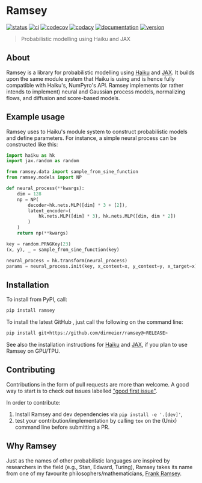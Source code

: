 # Ramsey

[![status](http://www.repostatus.org/badges/latest/concept.svg)](http://www.repostatus.org/#concept)
[![ci](https://github.com/dirmeier/ramsey/actions/workflows/ci.yaml/badge.svg)](https://github.com/dirmeier/ramsey/actions/workflows/ci.yaml)
[![codecov](https://codecov.io/gh/ramsey-devs/ramsey/branch/main/graph/badge.svg?token=dn1xNBSalZ)](https://codecov.io/gh/ramsey-devs/ramsey)
[![codacy](https://app.codacy.com/project/badge/Grade/ed13460537fd4ac099c8534b1d9a0202)](https://www.codacy.com/gh/ramsey-devs/ramsey/dashboard?utm_source=github.com&amp;utm_medium=referral&amp;utm_content=ramsey-devs/ramsey&amp;utm_campaign=Badge_Grade)
[![documentation](https://readthedocs.org/projects/ramsey/badge/?version=latest)](https://ramsey.readthedocs.io/en/latest/?badge=latest)
[![version](https://img.shields.io/pypi/v/ramsey.svg?colorB=black&style=flat)](https://pypi.org/project/ramsey/)

> Probabilistic modelling using Haiku and JAX

## About

Ramsey is a library for probabilistic modelling using [Haiku](https://github.com/deepmind/dm-haiku) and [JAX](https://github.com/google/jax).
It builds upon the same module system that Haiku is using  and is hence fully compatible with Haiku's, NumPyro's API.
Ramsey implements (or rather intends to implement) neural and Gaussian process models, normalizing flows,
and diffusion and score-based models.

## Example usage

Ramsey uses to Haiku's module system to construct probabilistic models
and define parameters. For instance, a simple neural process can be constructed like this:

```python
import haiku as hk
import jax.random as random

from ramsey.data import sample_from_sine_function
from ramsey.models import NP

def neural_process(**kwargs):
    dim = 128
    np = NP(
        decoder=hk.nets.MLP([dim] * 3 + [2]),
        latent_encoder=(
            hk.nets.MLP([dim] * 3), hk.nets.MLP([dim, dim * 2])
        )
    )
    return np(**kwargs)

key = random.PRNGKey(23)
(x, y), _ = sample_from_sine_function(key)

neural_process = hk.transform(neural_process)
params = neural_process.init(key, x_context=x, y_context=y, x_target=x)
```

## Installation

To install from PyPI, call:

```bash
pip install ramsey
```

To install the latest GitHub <RELEASE>, just call the following on the
command line:

```bash
pip install git+https://github.com/dirmeier/ramsey@<RELEASE>
```

See also the installation instructions for [Haiku](https://github.com/deepmind/dm-haiku) and [JAX](https://github.com/google/jax), if
you plan to use Ramsey on GPU/TPU.

## Contributing

Contributions in the form of pull requests are more than welcome. A good way to start is to check out issues labelled
["good first issue"](https://github.com/ramsey-devs/ramsey/issues?q=is%3Aissue+is%3Aopen+label%3A%22good+first+issue%22).

In order to contribute:

1) Install Ramsey and dev dependencies via `pip install -e '.[dev]'`,
2) test your contribution/implementation by calling `tox` on the (Unix) command line before submitting a PR.

## Why Ramsey

Just as the names of other probabilistic languages are inspired by researchers in the field
(e.g., Stan, Edward, Turing), Ramsey takes its name from one of my favourite philosophers/mathematicians, [Frank Ramsey](https://plato.stanford.edu/entries/ramsey/).
